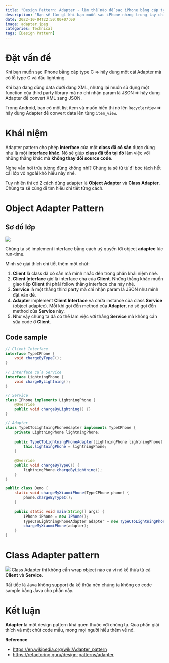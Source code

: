 ```yaml
---
title: "Design Pattern: Adapter - làm thế nào để sạc iPhone bằng cáp type C"
description: "Bạn sẽ làm gì khi bạn muốn sạc iPhone nhưng trong tay chỉ có sợi dây cáp type C."
date: 2022-10-04T22:50:00+07:00
image: adapter.jpeg
categories: Technical
tags: [Design Pattern]
---
```


# Đặt vấn đề
Khi bạn muốn sạc iPhone bằng cáp type C => hãy dùng một cái Adapter mà có lỗ type C và đầu lightning.

Khi bạn đang dùng data dưới dạng XML, nhưng lại muốn sử dụng một function của third party library mà nó chỉ nhận param là JSON => hãy dùng Adapter để convert XML sang JSON.

Trong Android, bạn có một list item và muốn hiển thị nó lên `RecyclerView` => hãy dùng Adapter để convert data lên từng `item_view`.
# Khái niệm
Adapter pattern cho phép **interface** của một **class đã có sẵn** được dùng như là một **interface khác**. Nó sẽ giúp **class đã tồn tại đó** làm việc với những thằng khác mà **không thay đổi source code**.

Nghe vẫn hơi trừu tượng đúng không nhỉ? Chúng ta sẽ từ từ đi bóc tách hết cái lớp vỏ ngoài khó hiểu này nhé.

Tuy nhiên thì có 2 cách dùng adapter là **Object Adapter** và **Class Adapter**. Chúng ta sẽ cùng đi tìm hiểu chi tiết từng cách.
# Object Adapter Pattern
## Sơ đồ lớp
![](https://images.viblo.asia/d9569a80-519f-4188-9484-3dffd19db10c.png)

Chúng ta sẽ implement interface bằng cách uỷ quyền tới object **adaptee** lúc run-time.

Mình sẽ giải thích chi tiết thêm một chút:

1. **Client** là class đã có sẵn mà mình nhắc đến trong phần khái niệm nhé.
2. **Client Interface** giờ là interface cha của **Client**. Những thằng khác muốn giao tiếp **Client** thì phải follow thằng interface cha này nhé.
3. **Service** là một thằng third party mà chỉ nhận param là JSON như mình đặt vấn đề.
4. **Adapter** implement **Client Interface** và chứa instance của class **Service** (object adaptee). Mỗi khi gọi đến method của **Adapter**, nó sẽ gọi đến method của **Service** này.
5. Như vậy chúng ta đã có thể làm việc với thằng **Service** mà không cần sửa code ở **Client**.
## Code sample
```java
// Client Interface
interface TypeCPhone {
    void chargeByTypeC();
}

// Interface của Service
interface LightningPhone {
    void chargeByLightning();
}

// Service
class IPhone implements LightningPhone {
    @Override
    public void chargeByLightning() {}
}

// Adapter
class TypeCToLightningPhoneAdapter implements TypeCPhone {
    private LightningPhone lightningPhone;
    
    public TypeCToLightningPhoneAdapter(LightningPhone lightningPhone) {
        this.lightningPhone = lightningPhone;
    }
    
    @Override
    public void chargeByTypeC() {
        lightningPhone.chargeByLightning();
    }
}

public class Demo {
    static void chargeMyXiaomiPhone(TypeCPhone phone) {
        phone.chargeByTypeC();
    }
    
    public static void main(String[] args) {
        IPhone iPhone = new IPhone();
        TypeCToLightningPhoneAdapter adapter = new TypeCToLightningPhoneAdapter(iPhone);
        chargeMyXiaomiPhone(adapter);
    }
}
```
# Class Adapter pattern
![](https://images.viblo.asia/3d70c8a9-c9cb-4eb6-a0eb-17a0d700acd6.png)
Class Adapter thì không cần wrap object nào cả vì nó kế thừa từ cả **Client** và **Service**. 

Rất tiếc là Java không support đa kế thừa nên chúng ta không có code sample bằng Java cho phần này.

# Kết luận
**Adapter** là một design pattern khá quen thuộc với chúng ta. Qua phần giải thích và một chút code mẫu, mong mọi người hiểu thêm về nó.

**Reference**
- https://en.wikipedia.org/wiki/Adapter_pattern
- https://refactoring.guru/design-patterns/adapter
